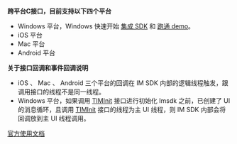 
**跨平台C接口，目前支持以下四个平台**
- Windows 平台，Windows 快速开始 [集成 SDK](https://cloud.tencent.com/document/product/269/33489) 和 [跑通 demo](https://cloud.tencent.com/document/product/269/33488)。
- iOS 平台
- Mac 平台
- Android 平台

**关于接口回调和事件回调说明**
- iOS 、 Mac 、 Android 三个平台的回调在 IM SDK 内部的逻辑线程触发，跟调用接口的线程不是同一线程。
- Windows 平台，如果调用 [TIMInit](https://cloud.tencent.com/document/product/269/33546#timinit) 接口进行初始化 Imsdk 之前，已创建了 UI 的消息循环，且调用 [TIMInit](https://cloud.tencent.com/document/product/269/33546#timinit) 接口的线程为主 UI 线程，则 IM SDK 内部会将回调放到主 UI 线程调用。


[官方使用文档](https://cloud.tencent.com/document/product/269/33543)
